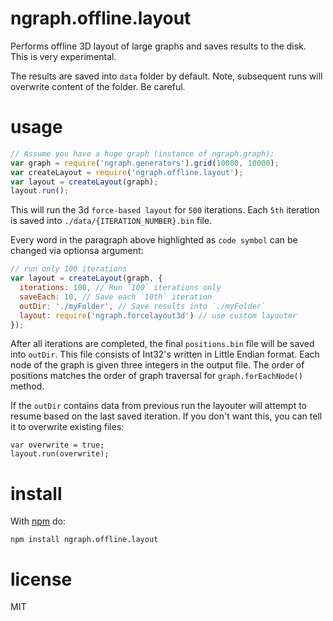 # ngraph.offline.layout

Performs offline 3D layout of large graphs and saves results to the disk. This is
very experimental.

The results are saved into `data` folder by default. Note, subsequent runs will
overwrite content of the folder. Be careful.

# usage

``` js
// Assume you have a huge graph (instance of ngraph.graph):
var graph = require('ngraph.generators').grid(10000, 10000);
var createLayout = require('ngraph.offline.layout');
var layout = createLayout(graph);
layout.run();
```

This will run the 3d `force-based layout` for `500` iterations. Each `5th`
iteration is saved into `./data/{ITERATION_NUMBER}.bin` file.

Every word in the paragraph above highlighted as `code symbol` can be changed via
optionsa argument:

``` js
// run only 100 iterations
var layout = createLayout(graph, {
  iterations: 100, // Run `100` iterations only
  saveEach: 10, // Save each `10th` iteration
  outDir: './myFolder', // Save results into `./myFolder`
  layout: require('ngraph.forcelayout3d') // use custom layouter
});
```

After all iterations are completed, the final `positions.bin` file will be
saved into `outDir`. This file consists of Int32's written in Little Endian format.
Each node of the graph is given three integers in the output file. The order
of positions matches the order of graph traversal for `graph.forEachNode()`
method.

If the `outDir` contains data from previous run the layouter will attempt to resume
based on the last saved iteration. If you don't want this, you can tell it to
overwrite existing files:

```
var overwrite = true;
layout.run(overwrite);
```

# install

With [npm](https://npmjs.org) do:

```
npm install ngraph.offline.layout
```

# license

MIT
